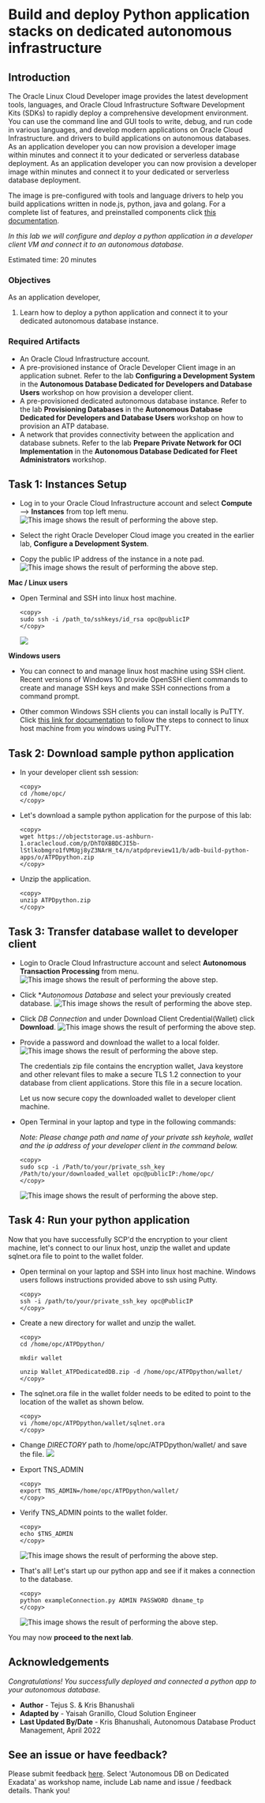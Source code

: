 # Build and deploy Python application stacks on dedicated autonomous infrastructure

## Introduction
The Oracle Linux Cloud Developer image provides the latest development tools, languages, and Oracle Cloud Infrastructure Software Development Kits (SDKs) to rapidly deploy a comprehensive development environment. You can use the command line and GUI tools to write, debug, and run code in various languages, and develop modern applications on Oracle Cloud Infrastructure.  and drivers to build applications on autonomous databases. 
As an application developer you can now provision a developer image within minutes and connect it to your dedicated or serverless database deployment.
 As an application developer you can now provision a developer image within minutes and connect it to your dedicated or serverless database deployment.

The image is pre-configured with tools and language drivers to help you build applications written in node.js, python, java and golang.
For a complete list of features, and preinstalled components click [this documentation](https://docs.oracle.com/en-us/iaas/oracle-linux/developer/index.htm).

*In this lab we will configure and deploy a python application in a developer client VM and connect it to an autonomous database.*

Estimated time: 20 minutes

### Objectives

As an application developer,

1. Learn how to deploy a python application and connect it to your dedicated autonomous database instance.

### Required Artifacts

   - An Oracle Cloud Infrastructure account.
   - A pre-provisioned instance of Oracle Developer Client image in an application subnet. Refer to the lab **Configuring a Development System** in the **Autonomous Database Dedicated for Developers and Database Users** workshop on how provision a developer client.
   - A pre-provisioned dedicated autonomous database instance. Refer to the lab **Provisioning Databases** in the **Autonomous Database Dedicated for Developers and Database Users** workshop on how to provision an ATP database.
   - A network that provides connectivity between the application and database subnets. Refer to the lab **Prepare Private Network for OCI Implementation** in the **Autonomous Database Dedicated for Fleet Administrators** workshop.

## Task 1: Instances Setup

- Log in to your Oracle Cloud Infrastructure account and select **Compute** —> **Instances** from top left menu.
    ![This image shows the result of performing the above step.](./images/compute1.png " ")

- Select the right Oracle Developer Cloud image you created in the earlier lab, **Configure a Development System**.

- Copy the public IP address of the instance in a note pad.
    ![This image shows the result of performing the above step.](./images/compute2.png " ")

**Mac / Linux users**

- Open Terminal and SSH into linux host machine.

    ```
    <copy>
    sudo ssh -i /path_to/sshkeys/id_rsa opc@publicIP
    </copy>
    ```

    ![](./images/SSH1.png " ")

**Windows users**

- You can connect to and manage linux host machine using SSH client. Recent versions of Windows 10 provide OpenSSH client commands to create and manage SSH keys and make SSH connections from a command prompt.

- Other common Windows SSH clients you can install locally is PuTTY. Click [this link for documentation](https://docs.microsoft.com/en-us/azure/virtual-machines/linux/ssh-from-windows) to follow the steps to connect to linux host machine from you windows using PuTTY.

## Task 2: Download sample python application

- In your developer client ssh session:

    ```
    <copy>
    cd /home/opc/
    </copy>
    ```

- Let's download a sample python application for the purpose of this lab:

    ```
    <copy>
    wget https://objectstorage.us-ashburn-1.oraclecloud.com/p/DhTOXBBDCJI5b-lStlkobmgro1fVMUgj8yZ3NArH_t4/n/atpdpreview11/b/adb-build-python-apps/o/ATPDpython.zip
    </copy>
    ```

- Unzip the application.

    ```
    <copy>
    unzip ATPDpython.zip
    </copy>
    ```


## Task 3: Transfer database wallet to developer client

- Login to Oracle Cloud Infrastructure account and select **Autonomous Transaction Processing** from menu.
    ![This image shows the result of performing the above step.](./images/atpd1.png " ")

- Click **Autonomous Database* and select your previously created database.
    ![This image shows the result of performing the above step.](./images/atpd2.png " ")

- Click *DB Connection* and under Download Client Credential(Wallet) click **Download**.
    ![This image shows the result of performing the above step.](./images/atpd3.png " ")

- Provide a password and download the wallet to a local folder.
    ![This image shows the result of performing the above step.](./images/atpd4.png " ")

    The credentials zip file contains the encryption wallet, Java keystore and other relevant files to make a secure TLS 1.2 connection to your database from client applications. Store this file in a secure location.

    Let us now secure copy the downloaded wallet to developer client machine.

- Open Terminal in your laptop and type in the following commands:

    *Note: Please change path and name of your private ssh keyhole,  wallet and the ip address of your developer client in the command below.*

    ```
    <copy>
    sudo scp -i /Path/to/your/private_ssh_key /Path/to/your/downloaded_wallet opc@publicIP:/home/opc/
    </copy>
    ```

    ![This image shows the result of performing the above step.](./images/atpd5.png " ")


## Task 4: Run your python application

Now that you have successfully SCP'd the encryption to your client machine, let's connect to our linux host, unzip the wallet and update sqlnet.ora file to point to the wallet folder.

- Open terminal on your laptop and SSH into linux host machine. Windows users follows instructions provided above to ssh using Putty.

    ```
    <copy>
    ssh -i /path/to/your/private_ssh_key opc@PublicIP
    </copy>
    ```

- Create a new directory for wallet and unzip the wallet.

    ```
    <copy>
    cd /home/opc/ATPDpython/

    mkdir wallet

    unzip Wallet_ATPDedicatedDB.zip -d /home/opc/ATPDpython/wallet/
    </copy>
    ```

- The sqlnet.ora file in the wallet folder needs to be edited to point to the location of the wallet as shown below.

    ```
    <copy>
    vi /home/opc/ATPDpython/wallet/sqlnet.ora
    </copy>
    ```

- Change *DIRECTORY* path to /home/opc/ATPDpython/wallet/ and save the file.
    ![](./images/walletPython.png " ")

- Export TNS_ADMIN

    ```
    <copy>
    export TNS_ADMIN=/home/opc/ATPDpython/wallet/
    </copy>
    ```

- Verify TNS_ADMIN points to the wallet folder.

    ```
    <copy>
    echo $TNS_ADMIN
    </copy>
    ```
    ![This image shows the result of performing the above step.](./images/tnsadmin.png " ")

- That's all! Let's start up our python app and see if it makes a connection to the database.

    ```
    <copy>
    python exampleConnection.py ADMIN PASSWORD dbname_tp
    </copy>
    ```
    ![This image shows the result of performing the above step.](./images/pythonsuccess.png " ")

You may now **proceed to the next lab**.

## Acknowledgements

*Congratulations! You successfully deployed and connected a python app to your autonomous database.*

- **Author** - Tejus S. & Kris Bhanushali
- **Adapted by** -  Yaisah Granillo, Cloud Solution Engineer
- **Last Updated By/Date** - Kris Bhanushali, Autonomous Database Product Management, April 2022

## See an issue or have feedback?  
Please submit feedback [here](https://apexapps.oracle.com/pls/apex/f?p=133:1:::::P1_FEEDBACK:1).   Select 'Autonomous DB on Dedicated Exadata' as workshop name, include Lab name and issue / feedback details. Thank you!
